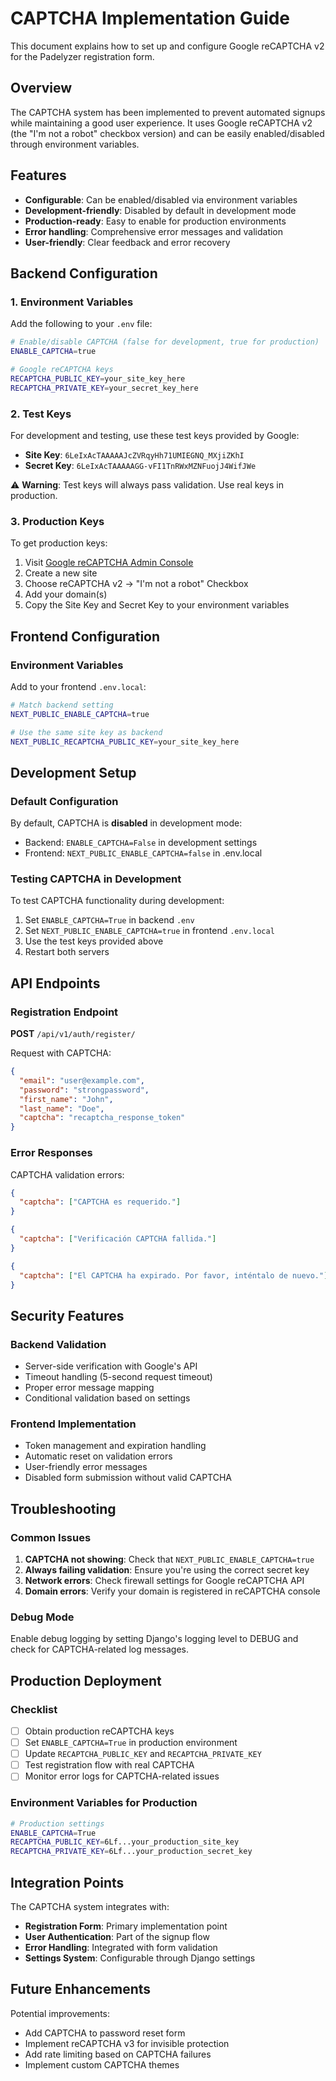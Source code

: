 # CAPTCHA Implementation Guide

This document explains how to set up and configure Google reCAPTCHA v2 for the Padelyzer registration form.

## Overview

The CAPTCHA system has been implemented to prevent automated signups while maintaining a good user experience. It uses Google reCAPTCHA v2 (the "I'm not a robot" checkbox version) and can be easily enabled/disabled through environment variables.

## Features

- **Configurable**: Can be enabled/disabled via environment variables
- **Development-friendly**: Disabled by default in development mode
- **Production-ready**: Easy to enable for production environments
- **Error handling**: Comprehensive error messages and validation
- **User-friendly**: Clear feedback and error recovery

## Backend Configuration

### 1. Environment Variables

Add the following to your `.env` file:

```bash
# Enable/disable CAPTCHA (false for development, true for production)
ENABLE_CAPTCHA=true

# Google reCAPTCHA keys
RECAPTCHA_PUBLIC_KEY=your_site_key_here
RECAPTCHA_PRIVATE_KEY=your_secret_key_here
```

### 2. Test Keys

For development and testing, use these test keys provided by Google:
- **Site Key**: `6LeIxAcTAAAAAJcZVRqyHh71UMIEGNQ_MXjiZKhI`
- **Secret Key**: `6LeIxAcTAAAAAGG-vFI1TnRWxMZNFuojJ4WifJWe`

⚠️ **Warning**: Test keys will always pass validation. Use real keys in production.

### 3. Production Keys

To get production keys:

1. Visit [Google reCAPTCHA Admin Console](https://www.google.com/recaptcha/admin)
2. Create a new site
3. Choose reCAPTCHA v2 → "I'm not a robot" Checkbox
4. Add your domain(s)
5. Copy the Site Key and Secret Key to your environment variables

## Frontend Configuration

### Environment Variables

Add to your frontend `.env.local`:

```bash
# Match backend setting
NEXT_PUBLIC_ENABLE_CAPTCHA=true

# Use the same site key as backend
NEXT_PUBLIC_RECAPTCHA_PUBLIC_KEY=your_site_key_here
```

## Development Setup

### Default Configuration

By default, CAPTCHA is **disabled** in development mode:

- Backend: `ENABLE_CAPTCHA=False` in development settings
- Frontend: `NEXT_PUBLIC_ENABLE_CAPTCHA=false` in .env.local

### Testing CAPTCHA in Development

To test CAPTCHA functionality during development:

1. Set `ENABLE_CAPTCHA=True` in backend `.env`
2. Set `NEXT_PUBLIC_ENABLE_CAPTCHA=true` in frontend `.env.local`
3. Use the test keys provided above
4. Restart both servers

## API Endpoints

### Registration Endpoint

**POST** `/api/v1/auth/register/`

Request with CAPTCHA:
```json
{
  "email": "user@example.com",
  "password": "strongpassword",
  "first_name": "John",
  "last_name": "Doe",
  "captcha": "recaptcha_response_token"
}
```

### Error Responses

CAPTCHA validation errors:
```json
{
  "captcha": ["CAPTCHA es requerido."]
}
```

```json
{
  "captcha": ["Verificación CAPTCHA fallida."]
}
```

```json
{
  "captcha": ["El CAPTCHA ha expirado. Por favor, inténtalo de nuevo."]
}
```

## Security Features

### Backend Validation

- Server-side verification with Google's API
- Timeout handling (5-second request timeout)
- Proper error message mapping
- Conditional validation based on settings

### Frontend Implementation

- Token management and expiration handling
- Automatic reset on validation errors
- User-friendly error messages
- Disabled form submission without valid CAPTCHA

## Troubleshooting

### Common Issues

1. **CAPTCHA not showing**: Check that `NEXT_PUBLIC_ENABLE_CAPTCHA=true`
2. **Always failing validation**: Ensure you're using the correct secret key
3. **Network errors**: Check firewall settings for Google reCAPTCHA API
4. **Domain errors**: Verify your domain is registered in reCAPTCHA console

### Debug Mode

Enable debug logging by setting Django's logging level to DEBUG and check for CAPTCHA-related log messages.

## Production Deployment

### Checklist

- [ ] Obtain production reCAPTCHA keys
- [ ] Set `ENABLE_CAPTCHA=True` in production environment
- [ ] Update `RECAPTCHA_PUBLIC_KEY` and `RECAPTCHA_PRIVATE_KEY`
- [ ] Test registration flow with real CAPTCHA
- [ ] Monitor error logs for CAPTCHA-related issues

### Environment Variables for Production

```bash
# Production settings
ENABLE_CAPTCHA=True
RECAPTCHA_PUBLIC_KEY=6Lf...your_production_site_key
RECAPTCHA_PRIVATE_KEY=6Lf...your_production_secret_key
```

## Integration Points

The CAPTCHA system integrates with:

- **Registration Form**: Primary implementation point
- **User Authentication**: Part of the signup flow
- **Error Handling**: Integrated with form validation
- **Settings System**: Configurable through Django settings

## Future Enhancements

Potential improvements:
- Add CAPTCHA to password reset form
- Implement reCAPTCHA v3 for invisible protection
- Add rate limiting based on CAPTCHA failures
- Implement custom CAPTCHA themes